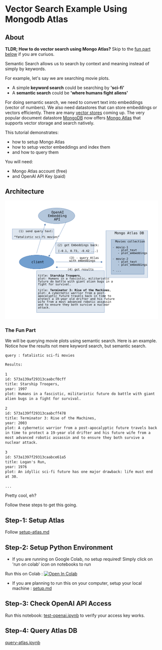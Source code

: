 # Vector Search Example Using Mongodb Atlas

## About

**TLDR; How to do vector search using Mongo Atlas?**  Skip to the [fun part below](#the-fun-part) if you are curiuos.

Semantic Search allows us to search by context and meaning instead of simply by keywords.

For example, let's say we are searching movie plots.

- A simple **keyword search** could be searching by **'sci-fi'**
- A **semantic search** could be **'where humans fight aliens'**

For doing semantic search, we need to convert text into  embeddings (vector of numbers).  We also need datastores that can store embeddings or vectors efficiently.  There are many [vector stores](https://aws.amazon.com/what-is/vector-databases/) coming up.  The very popular document datastore [MongoDB](https://www.mongodb.com/) now offers [Mongo Atlas](https://www.mongodb.com/atlas) that supports vector storage and search natively.

This tutorial demonstrates:

- how to setup Mongo Atlas
- how to setup vector embeddings and index them
- and how to query them

You will need:

- Mongo Atlas account (free)
- and OpenAI API Key (paid)

## Architecture

![architecture](images/architecture-1.svg)

### The Fun Part

We will be querying movie plots using semantic search.  Here is an example.  Notice how the results not mere keyword search, but semantic search.

```text
query : fatalistic sci-fi movies
```

```text
Results: 

1
id: 573a139af29313caabcf0cff
title: Starship Troopers,
year: 1997
plot: Humans in a fascistic, militaristic future do battle with giant alien bugs in a fight for survival.

2
id: 573a139ff29313caabcff478
title: Terminator 3: Rise of the Machines,
year: 2003
plot: A cybernetic warrior from a post-apocalyptic future travels back in time to protect a 19-year old drifter and his future wife from a most advanced robotic assassin and to ensure they both survive a nuclear attack.

3
id: 573a1397f29313caabce61a5
title: Logan's Run,
year: 1976
plot: An idyllic sci-fi future has one major drawback: life must end at 30.

...
```

Pretty cool, eh?

Follow these steps to get this going.

## Step-1: Setup Atlas

Follow [setup-atlas.md](setup-atlas.md)

## Step-2: Setup Python Environment

* If you are running on Google Colab, no setup required!  Simply click on 'run on colab' icon on notebooks to run

Run this on Colab : 
[![Open In Colab](https://colab.research.google.com/assets/colab-badge.svg)](https://colab.research.google.com/github/sujee/mongodb-atlas-vector-search/)

* If you are planning to run this on your computer, setup your local machine : [setup.md](setup.md)

## Step-3: Check OpenAI API Access

Run this notebook: [test-openai.ipynb](test-openai.ipynb) to verify your access key works.

## Step-4: Query Atlas DB

[query-atlas.ipynb](query-atlas.ipynb)